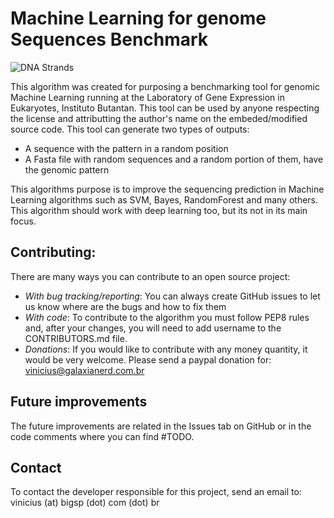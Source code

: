 # Machine Learning for genome Sequences Benchmark

![DNA Strands](https://support.ubc.ca/wp-content/uploads/2011/04/Pharmacy-589x277.jpg)

This algorithm was created for purposing a benchmarking tool for genomic Machine Learning running at the Laboratory of Gene Expression in Eukaryotes, Instituto Butantan. This tool can be used by anyone respecting the license and attributting the author's name on the embeded/modified source code. 
This tool can generate two types of outputs:
 - A sequence with the pattern in a random position
 - A Fasta file with random sequences and a random portion of them, have the genomic pattern

This algorithms purpose is to improve the sequencing prediction in Machine Learning algorithms such as SVM, Bayes, RandomForest and many others. This algorithm should work with deep learning too, but its not in its main focus.

## Contributing:

There are many ways you can contribute to an open source project:

 - *With bug tracking/reporting*: You can always create GitHub issues to let us know where are the bugs and how to fix them
 - *With code*: To contribute to the algorithm you must follow PEP8 rules and, after your changes, you will need to add username to the CONTRIBUTORS.md file.
 - *Donations*: If you would like to contribute with any money quantity, it would be very welcome. Please send a paypal donation for: vinicius@galaxianerd.com.br

## Future improvements

The future improvements are related in the Issues tab on GitHub or in the code comments where you can find #TODO.

## Contact

To contact the developer responsible for this project, send an email to: vinicius (at) bigsp (dot) com (dot) br


